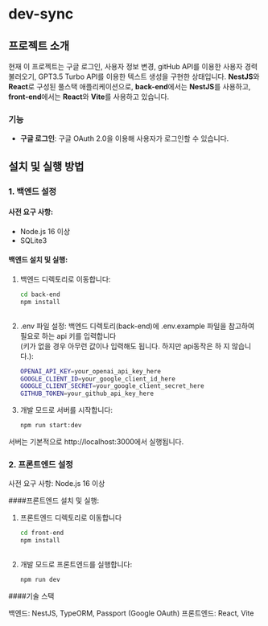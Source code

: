 # dev-sync

## 프로젝트 소개

현재 이 프로젝트는 구글 로그인, 사용자 정보 변경, gitHub API를 이용한 사용자 경력 불러오기, GPT3.5 Turbo API를 이용한 텍스트 생성을 구현한 상태입니다. **NestJS**와 **React**로 구성된 풀스택 애플리케이션으로, **back-end**에서는 **NestJS**를 사용하고, **front-end**에서는 **React**와 **Vite**를 사용하고 있습니다.

### 기능
- **구글 로그인**: 구글 OAuth 2.0을 이용해 사용자가 로그인할 수 있습니다.

## 설치 및 실행 방법

### 1. 백엔드 설정

  #### 사전 요구 사항:
  - Node.js 16 이상
  - SQLite3

  #### 백엔드 설치 및 실행:
  1. 백엔드 디렉토리로 이동합니다:
     ```bash
     cd back-end
     npm install
   
  2. .env 파일 설정:
  백엔드 디렉토리(back-end)에 .env.example 파일을 참고하여 필요로 하는 api 키를 입력합니다  
  (키가 없을 경우 아무런 값이나 입력해도 됩니다. 하지만 api동작은 하    지 않습니다.):
     ```bash
     OPENAI_API_KEY=your_openai_api_key_here
     GOOGLE_CLIENT_ID=your_google_client_id_here
     GOOGLE_CLIENT_SECRET=your_google_client_secret_here
     GITHUB_TOKEN=your_github_api_key_here

  4. 개발 모드로 서버를 시작합니다:
     ```bash
     npm run start:dev

  서버는 기본적으로 http://localhost:3000에서 실행됩니다.





### 2. 프론트엔드 설정
사전 요구 사항:
  Node.js 16 이상

####프론트엔드 설치 및 실행:

  1. 프론트엔드 디렉토리로 이동합니다
     ```bash
     cd front-end
     npm install
   
  2. 개발 모드로 프론트엔드를 실행합니다:
     ```bash
     npm run dev

  ####기술 스택

  백엔드: NestJS, TypeORM, Passport (Google OAuth)
  프론트엔드: React, Vite

